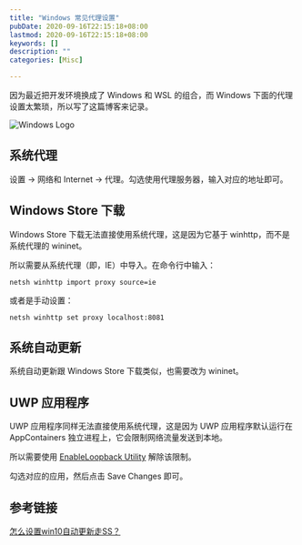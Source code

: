 ```yaml
---
title: "Windows 常见代理设置"
pubDate: 2020-09-16T22:15:18+08:00
lastmod: 2020-09-16T22:15:18+08:00
keywords: []
description: ""
categories: [Misc]

---
```


因为最近把开发环境换成了 Windows 和 WSL 的组合，而 Windows 下面的代理设置太繁琐，所以写了这篇博客来记录。

<!--more-->

![Windows Logo](/images/windows-common-proxy-settings/windows-logo.webp "Windows Logo")

## 系统代理

设置 -> 网络和 Internet -> 代理。勾选使用代理服务器，输入对应的地址即可。

## Windows Store 下载

Windows Store 下载无法直接使用系统代理，这是因为它基于 winhttp，而不是系统代理的 wininet。

所以需要从系统代理（即，IE）中导入。在命令行中输入：

```shell
netsh winhttp import proxy source=ie
```

或者是手动设置：

```shell
netsh winhttp set proxy localhost:8081
```

## 系统自动更新

系统自动更新跟 Windows Store 下载类似，也需要改为 wininet。

## UWP 应用程序

UWP 应用程序同样无法直接使用系统代理，这是因为 UWP 应用程序默认运行在 AppContainers 独立进程上，它会限制网络流量发送到本地。

所以需要使用 [EnableLoopback Utility](https://telerik-fiddler.s3.amazonaws.com/fiddler/addons/enableloopbackutility.exe "EnableLoopback Utility") 解除该限制。

勾选对应的应用，然后点击 Save Changes 即可。

## 参考链接

[怎么设置win10自动更新走SS？](https://github.com/shadowsocks/shadowsocks-windows/issues/1741 "怎么设置win10自动更新走SS？")